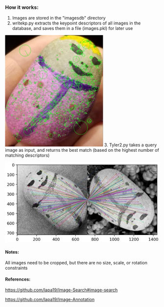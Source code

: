 ### How it works:

1.  Images are stored in the "imagesdb" directory
2.  writekp.py extracts the keypoint descriptors of all images in the database, and saves them in a file (images.pkl) for later use

![](Documentation/DescriptorPic.JPG)
3.  Tyler2.py takes a query image as input, and returns the best match (based on the highest number of matching descriptors)

![](Documentation/MatchingDescriptorsPic.JPG)

#### Notes:

All images need to be cropped, but there are no size, scale, or rotation constraints

#### References:

https://github.com/lapa19/Image-Search#image-search

https://github.com/lapa19/Image-Annotation